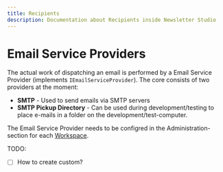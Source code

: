 ```yaml
---
title: Recipients
description: Documentation about Recipients inside Newsletter Studio
---
```

# Email Service Providers
The actual work of dispatching an email is performed by a Email Service Provider (implements `IEmailServiceProvider`). The core consists of two providers at the moment:

* **SMTP** - Used to send emails via SMTP servers 
* **SMTP Pickup Directory** - Can be used during development/testing to place e-mails in a folder on the development/test-computer.

The Email Service Provider needs to be configred in the Administration-section for each [Workspace](/concepts/workspaces.md).

TODO:
* [ ] How to create custom?

